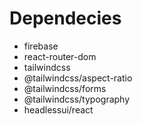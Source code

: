 # Dependecies

- firebase
- react-router-dom
- tailwindcss
- @tailwindcss/aspect-ratio
- @tailwindcss/forms
- @tailwindcss/typography
- headlessui/react
